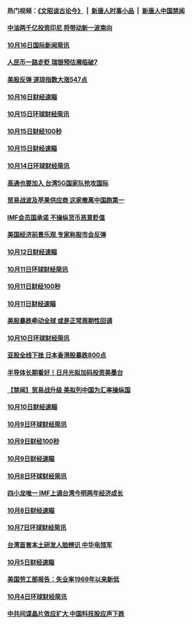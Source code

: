 #### 热门视频：[《文昭谈古论今》](https://github.com/gfw-breaker/wenzhao/blob/master/README.md?t=10171234) &nbsp;|&nbsp; [新唐人时事小品](https://github.com/gfw-breaker/ntdtv-comedy/blob/master/README.md?t=10171234) &nbsp;|&nbsp; [新唐人中国禁闻](https://github.com/gfw-breaker/ntdtv-news/blob/master/README.md?t=10171234)

#### [中油两千亿投资印尼 将带动新一波南向](../pages/news208/a1395728.md?t=10171234) 

#### [10月16日国际新闻简讯](../pages/news208/a1395726.md?t=10171234) 

#### [人民币一路走贬 瑞银预估濒临破7](../pages/news208/a1395619.md?t=10171234) 

#### [美股反弹 道琼指数大涨547点](../pages/news208/a1395665.md?t=10171234) 

#### [10月16日财经速瞄](../pages/news208/a1395646.md?t=10171234) 

#### [10月15日环球财经简讯](../pages/news208/a1395588.md?t=10171234) 

#### [10月15日财经100秒](../pages/news208/a1395569.md?t=10171234) 

#### [10月15日财经速瞄](../pages/news208/a1395499.md?t=10171234) 

#### [10月14日环球财经简讯](../pages/news208/a1395446.md?t=10171234) 

#### [高通也要加入 台湾5G国家队抢攻国际](../pages/news208/a1395415.md?t=10171234) 

#### [贸易战波及苹果供应商 这家撤离中国跑第一](../pages/news208/a1395254.md?t=10171234) 

#### [IMF会员国承诺  不操纵货币恶意贬值](../pages/news208/a1395274.md?t=10171234) 

#### [美国经济前景乐观 专家称股市会反弹](../pages/news208/a1395159.md?t=10171234) 

#### [10月12日财经速瞄](../pages/news208/a1395177.md?t=10171234) 

#### [10月11日环球财经简讯](../pages/news208/a1395122.md?t=10171234) 

#### [10月11日财经100秒](../pages/news208/a1395097.md?t=10171234) 

#### [10月11日财经速瞄](../pages/news208/a1395020.md?t=10171234) 

#### [美股暴跌牵动全球 或是正常周期性回调](../pages/news208/a1395005.md?t=10171234) 

#### [10月10日环球财经简讯](../pages/news208/a1394977.md?t=10171234) 

#### [亚股全线下挫 日本香港股暴跌800点](../pages/news208/a1394956.md?t=10171234) 

#### [半导体长期看好！日月光拟加码投资美墨台](../pages/news208/a1394954.md?t=10171234) 

#### [【禁闻】贸易战升级 美拟列中国为汇率操纵国](../pages/news208/a1394887.md?t=10171234) 

#### [10月10日财经速瞄](../pages/news208/a1394883.md?t=10171234) 

#### [10月9日环球财经简讯](../pages/news208/a1394831.md?t=10171234) 

#### [10月9日财经100秒](../pages/news208/a1394812.md?t=10171234) 

#### [10月9日财经速瞄](../pages/news208/a1394741.md?t=10171234) 

#### [10月8日环球财经简讯](../pages/news208/a1394682.md?t=10171234) 

#### [四小龙唯一 IMF上调台湾今明两年经济成长](../pages/news208/a1394649.md?t=10171234) 

#### [10月8日财经速瞄](../pages/news208/a1394582.md?t=10171234) 

#### [10月7日环球财经简讯](../pages/news208/a1394527.md?t=10171234) 

#### [台湾首套本土研发人脸辨识 中华电领军](../pages/news208/a1394509.md?t=10171234) 

#### [10月5日财经速瞄](../pages/news208/a1394260.md?t=10171234) 

#### [美国劳工部报告：失业率1969年以来新低](../pages/news208/a1394221.md?t=10171234) 

#### [10月4日环球财经简讯](../pages/news208/a1394211.md?t=10171234) 

#### [中共间谍晶片效应扩大 中国科技股应声下跌](../pages/news208/a1394210.md?t=10171234) 

